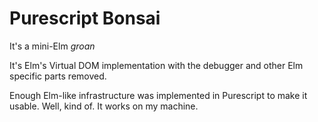 # Purescript Bonsai

It's a mini-Elm *groan*

It's Elm's Virtual DOM implementation with
the debugger and other Elm specific parts removed.

Enough Elm-like infrastructure was implemented in
Purescript to make it usable.  Well, kind of.
It works on my machine.
